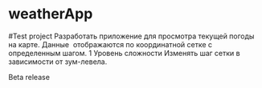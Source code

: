 # weatherApp
#Test project
Разработать приложение для просмотра текущей погоды на карте. Данные  отображаются по координатной сетке с определенным шагом.
1 Уровень сложности
Изменять шаг сетки в зависимости от зум-левела.

Beta release
